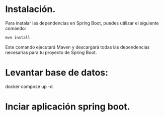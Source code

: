 
# Instalación. 

Para instalar las dependencias en Spring Boot, puedes utilizar el siguiente comando:

```bash
mvn install
```

Este comando ejecutará Maven y descargará todas las dependencias necesarias para tu proyecto de Spring Boot.

# Levantar base de datos: 

docker compose up -d

# Inciar aplicación spring boot.
